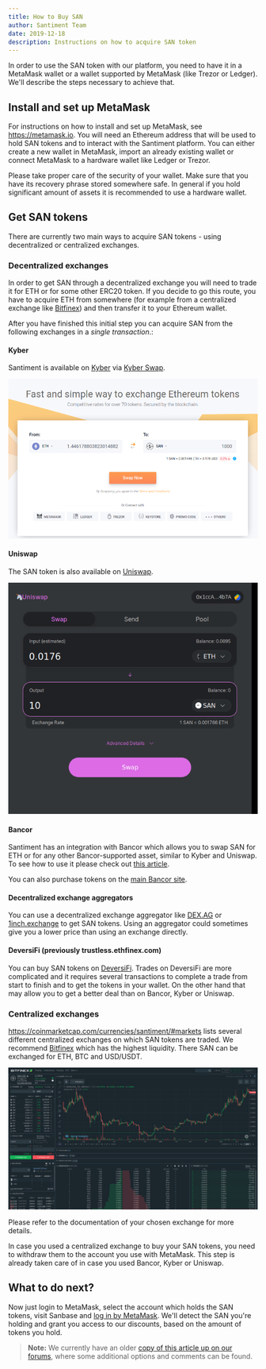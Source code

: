 ```yaml
---
title: How to Buy SAN
author: Santiment Team
date: 2019-12-18
description: Instructions on how to acquire SAN token
---
```

In order to use the SAN token with our platform, you need to have it in
a MetaMask wallet or a wallet supported by MetaMask (like Trezor or
Ledger). We'll describe the steps necessary to achieve that.

## Install and set up MetaMask

For instructions on how to install and set up MetaMask, see
<https://metamask.io>. You will need an Ethereum address that will be
used to hold SAN tokens and to interact with the Santiment
platform. You can either create a new wallet in MetaMask, import an
already existing wallet or connect MetaMask to a hardware wallet like
Ledger or Trezor.

Please take proper care of the security of your wallet. Make sure that
you have its recovery phrase stored somewhere safe. In general if
you hold significant amount of assets it is recommended to use a
hardware wallet.

## Get SAN tokens

There are currently two main ways to acquire SAN tokens - using
decentralized or centralized exchanges.

### Decentralized exchanges

In order to get SAN through a decentralized exchange you will need to
trade it for ETH or for some other ERC20 token. If you decide to
go this route, you have to acquire ETH from somewhere (for example from
a centralized exchange like
[Bitfinex](https://bitfinex.com/t/ETH:USD)) and then transfer it to
your Ethereum wallet.

After you have finished this initial step you can acquire SAN from the
following exchanges in a _single transaction_.:

#### Kyber

Santiment is available on [Kyber](https://kyber.network/) via
[Kyber Swap](https://kyberswap.com/swap/eth-san). 

![Kyberswap](kyber.png)

#### Uniswap

The SAN token is also available on 
[Uniswap](https://uniswap.exchange/swap). 

![Uniswap](uniswap.png)

#### Bancor

Santiment has an integration with Bancor which allows you to swap SAN
for ETH or for any other Bancor-supported asset, similar to Kyber and Uniswap.
To see how to use it please check out [this
article](/san-token/buy-san-token-using-bancor).

You can also purchase tokens on the [main Bancor site](https://www.bancor.network).

#### Decentralized exchange aggregators

You can use a decentralized exchange aggregator like
[DEX.AG](https://dex.ag) or [1inch.exchange](https://1inch.exchange)
to get SAN tokens. Using an aggregator could sometimes give you a
lower price than using an exchange directly.

#### DeversiFi (previously trustless.ethfinex.com)

You can buy SAN tokens on [DeversiFi](https://deversifi.com). Trades
on DeversiFi are more complicated and it requires several transactions
to complete a trade from start to finish and to get the tokens in your
wallet. On the other hand that may allow you to get a better deal than
on Bancor, Kyber or Uniswap.


### Centralized exchanges

<https://coinmarketcap.com/currencies/santiment/#markets> lists
several different centralized exchanges on which SAN tokens are
traded. We recommend [Bitfinex](https://www.bitfinex.com/t/SAN:USD)
which has the highest liquidity. There SAN can be exchanged for ETH,
BTC and USD/USDT.

![Bitfinex](bitfinex.png)

Please refer to the documentation of your chosen exchange for more
details.

In case you used a centralized exchange to buy your SAN tokens, you
need to withdraw them to the account you use with MetaMask. This step
is already taken care of in case you used Bancor, Kyber or Uniswap.

## What to do next?

Now just login to MetaMask, select the account which holds the SAN tokens,
visit Sanbase and [log in by
MetaMask](/intercom-articles/getting-started/sanbase/logging-into-sanbase).
We'll detect the SAN you're holding and grant you access to our
discounts, based on the amount of tokens you hold.

> **Note:** We currently have an older [copy of this article
up on our
forums](https://community.santiment.net/t/short-guide-how-to-buy-san-token/1062),
where some additional options and comments can be found.
